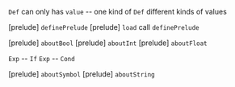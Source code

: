 `Def` can only has `value` -- one kind of `Def` different kinds of values

[prelude] `definePrelude`
[prelude] `load` call `definePrelude`

[prelude] `aboutBool`
[prelude] `aboutInt`
[prelude] `aboutFloat`

`Exp` -- `If`
`Exp` -- `Cond`

[prelude] `aboutSymbol`
[prelude] `aboutString`
